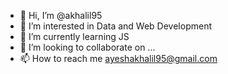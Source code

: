 - 👋 Hi, I’m @akhalil95
- 👀 I’m interested in Data and Web Development
- 🌱 I’m currently learning JS
- 💞️ I’m looking to collaborate on ...
- 📫 How to reach me ayeshakhalil95@gmail.com

<!---
akhalil95/akhalil95 is a ✨ special ✨ repository because its `README.md` (this file) appears on your GitHub profile.
You can click the Preview link to take a look at your changes.
--->
